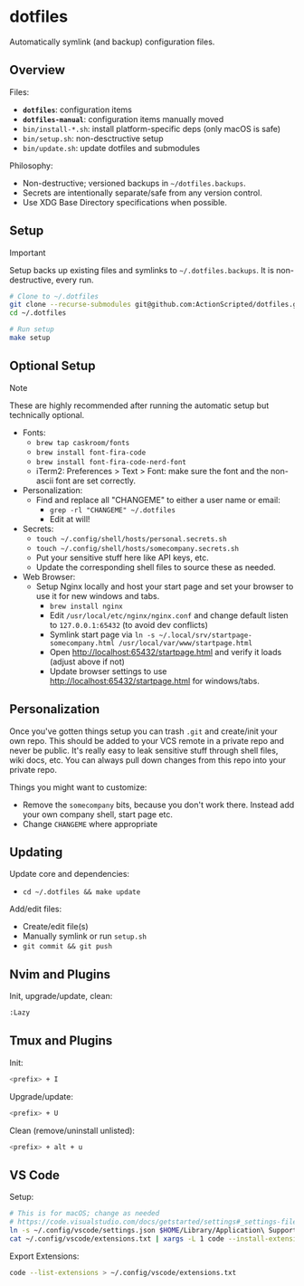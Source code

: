 # dotfiles

Automatically symlink (and backup) configuration files.

## Overview

Files:

- **`dotfiles`**: configuration items
- **`dotfiles-manual`**: configuration items manually moved
- `bin/install-*.sh`: install platform-specific deps (only macOS is safe)
- `bin/setup.sh`: non-desctructive setup
- `bin/update.sh`: update dotfiles and submodules

Philosophy:

- Non-destructive; versioned backups in `~/dotfiles.backups`.
- Secrets are intentionally separate/safe from any version control.
- Use XDG Base Directory specifications when possible.

## Setup

> [!IMPORTANT]
> Setup backs up existing files and symlinks to `~/.dotfiles.backups`. It is non-destructive, every run.

```bash
# Clone to ~/.dotfiles
git clone --recurse-submodules git@github.com:ActionScripted/dotfiles.git ~/.dotfiles
cd ~/.dotfiles

# Run setup
make setup
```

## Optional Setup

> [!NOTE]
> These are highly recommended after running the automatic setup but technically optional.

- Fonts:
  - `brew tap caskroom/fonts`
  - `brew install font-fira-code`
  - `brew install font-fira-code-nerd-font`
  - iTerm2: Preferences > Text > Font: make sure the font and the non-ascii font are set correctly.
- Personalization:
  - Find and replace all "CHANGEME" to either a user name or email:
    - `grep -rl "CHANGEME" ~/.dotfiles`
    - Edit at will!
- Secrets:
  - `touch ~/.config/shell/hosts/personal.secrets.sh`
  - `touch ~/.config/shell/hosts/somecompany.secrets.sh`
  - Put your sensitive stuff here like API keys, etc.
  - Update the corresponding shell files to source these as needed.
- Web Browser:
  - Setup Nginx locally and host your start page and set your browser to use it for new windows and tabs.
    - `brew install nginx`
    - Edit `/usr/local/etc/nginx/nginx.conf` and change default listen to `127.0.0.1:65432` (to avoid dev conflicts)
    - Symlink start page via `ln -s ~/.local/srv/startpage-somecompany.html /usr/local/var/www/startpage.html`
    - Open <http://localhost:65432/startpage.html> and verify it loads (adjust above if not)
    - Update browser settings to use <http://localhost:65432/startpage.html> for windows/tabs.

## Personalization

Once you've gotten things setup you can trash `.git` and create/init your own repo. This should be added to your VCS remote in a private repo and never be public. It's really easy to leak sensitive stuff through shell files, wiki docs, etc. You can always pull down changes from this repo into your private repo.

Things you might want to customize:

- Remove the `somecompany` bits, because you don't work there. Instead add your own company shell, start page etc.
- Change `CHANGEME` where appropriate

## Updating

Update core and dependencies:

- `cd ~/.dotfiles && make update`

Add/edit files:

- Create/edit file(s)
- Manually symlink or run `setup.sh`
- `git commit && git push`

## Nvim and Plugins

Init, upgrade/update, clean:

```bash
:Lazy
```

## Tmux and Plugins

Init:

```bash
<prefix> + I
```

Upgrade/update:

```bash
<prefix> + U
```

Clean (remove/uninstall unlisted):

```bash
<prefix> + alt + u
```

## VS Code

Setup:

```bash
# This is for macOS; change as needed
# https://code.visualstudio.com/docs/getstarted/settings#_settings-file-locations
ln -s ~/.config/vscode/settings.json $HOME/Library/Application\ Support/Code/User/settings.json
cat ~/.config/vscode/extensions.txt | xargs -L 1 code --install-extension
```

Export Extensions:

```bash
code --list-extensions > ~/.config/vscode/extensions.txt
```
